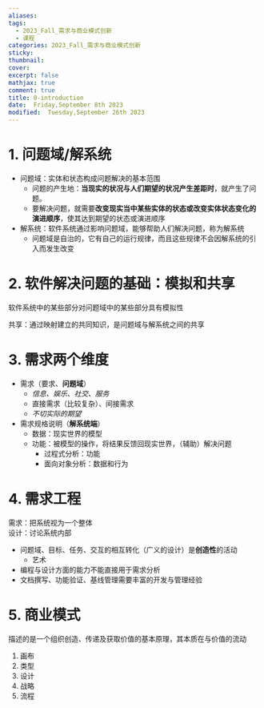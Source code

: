```yaml
---
aliases: 
tags:
  - 2023_Fall_需求与商业模式创新
  - 课程
categories: 2023_Fall_需求与商业模式创新
sticky:
thumbnail:
cover: 
excerpt: false
mathjax: true
comment: true
title: 0-introduction
date:  Friday,September 8th 2023
modified:  Tuesday,September 26th 2023
---
```


# 1. 问题域/解系统

- 问题域：实体和状态构成问题解决的基本范围  
	- 问题的产生地：**当现实的状况与人们期望的状况产生差距时**，就产生了问题。
	- 要解决问题，就需要**改变现实当中某些实体的状态或改变实体状态变化的演进顺序**，使其达到期望的状态或演进顺序
- 解系统：软件系统通过影响问题域，能够帮助人们解决问题，称为解系统
	- 问题域是自治的，它有自己的运行规律，而且这些规律不会因解系统的引入而发生改变

# 2. 软件解决问题的基础：模拟和共享

软件系统中的某些部分对问题域中的某些部分具有模拟性

共享：通过映射建立的共同知识，是问题域与解系统之间的共享

# 3. 需求两个维度

- 需求（要求、**问题域**）
	- _信息、娱乐、社交、服务_
	- 直接需求（比较复杂）、间接需求
	- _不切实际的期望_
- 需求规格说明（**解系统端**）
	- 数据：现实世界的模型
	- 功能：被模型的操作，将结果反馈回现实世界，（辅助）解决问题
		- 过程式分析：功能
		- 面向对象分析：数据和行为

# 4. 需求工程

需求：把系统视为一个整体  
设计：讨论系统内部

- 问题域、目标、任务、交互的相互转化（广义的设计）是**创造性**的活动
	- 艺术
- 编程与设计方面的能力不能直接用于需求分析 
- 文档撰写、功能验证、基线管理需要丰富的开发与管理经验

# 5. 商业模式

描述的是一个组织创造、传递及获取价值的基本原理，其本质在与价值的流动

1. 画布
2. 类型
3. 设计
4. 战略
5. 流程